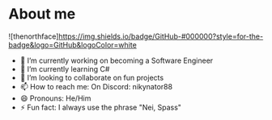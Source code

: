 # About me


![thenorthface]https://img.shields.io/badge/GitHub-#000000?style=for-the-badge&logo=GitHub&logoColor=white
- 🔭 I’m currently working on becoming a Software Engineer
- 🌱 I’m currently learning C#
- 👯 I’m looking to collaborate on fun projects
- 📫 How to reach me: On Discord: nikynator88
- 😄 Pronouns: He/Him
- ⚡ Fun fact: I always use the phrase "Nei, Spass"
